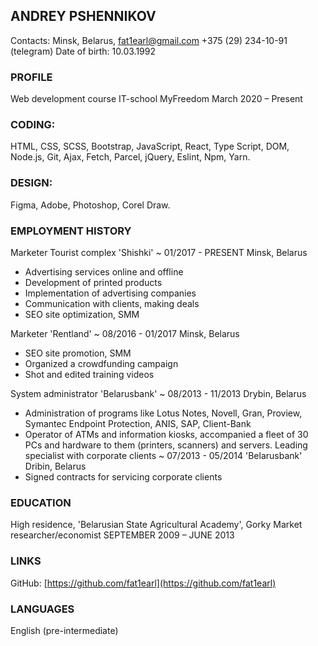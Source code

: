 ## ANDREY PSHENNIKOV ##
Contacts: Minsk, Belarus, 
fat1earl@gmail.com +375 (29) 234-10-91 (telegram)
Date of birth: 10.03.1992 

### PROFILE ### 
Web development course IT-school MyFreedom 
March 2020 – Present

### CODING: ###
HTML, CSS, SCSS, Bootstrap, JavaScript, React, Type Script, DOM, Node.js, Git, Ajax, Fetch, Parcel, jQuery, Eslint, Npm, Yarn.
### DESIGN: ###
Figma, Adobe, Photoshop, Corel Draw.

### EMPLOYMENT HISTORY ###
Marketer Tourist complex 'Shishki' ~ 01/2017 - PRESENT 
Minsk, Belarus
- Advertising services online and offline
- Development of printed products
- Implementation of advertising companies
- Communication with clients, making deals
- SEO site optimization, SMM

Marketer 'Rentland' ~ 08/2016 - 01/2017 
Minsk, Belarus
- SEO site promotion, SMM
- Organized a crowdfunding campaign
- Shot and edited training videos

System administrator 'Belarusbank' ~ 08/2013 - 11/2013 
Drybin, Belarus
- Administration of programs like Lotus Notes, Novell, Gran,
Proview, Symantec Endpoint Protection, ANIS, SAP, Client-Bank
- Operator of ATMs and information kiosks, accompanied a fleet of
30 PCs and hardware to them (printers, scanners) and servers.
Leading specialist with corporate clients ~ 07/2013 - 05/2014
'Belarusbank' Dribin, Belarus
- Signed contracts for servicing corporate clients

### EDUCATION ###
High residence, 'Belarusian State Agricultural Academy', Gorky
Market researcher/economist
SEPTEMBER 2009 – JUNE 2013

### LINKS ###
GitHub: [https://github.com/fat1earl](https://github.com/fat1earl)

### LANGUAGES ###
English (pre-intermediate)
